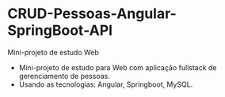 # CRUD-Pessoas-Angular-SpringBoot-API
Mini-projeto de estudo Web

- Mini-projeto de estudo para Web com aplicação fullstack de gerenciamento de pessoas. 
- Usando as tecnologias: Angular, Springboot, MySQL.
